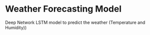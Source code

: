 # Weather Forecasting Model
 Deep Network LSTM model to predict the weather (Temperature and Humidity))
